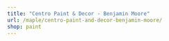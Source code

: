 ```yaml
---
title: "Centro Paint & Decor - Benjamin Moore"
url: /maple/centro-paint-and-decor-benjamin-moore/
shop: paint
---
```


